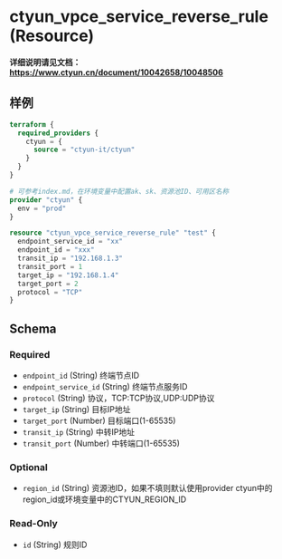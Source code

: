 # ctyun_vpce_service_reverse_rule (Resource)
**详细说明请见文档：https://www.ctyun.cn/document/10042658/10048506**



## 样例

```terraform
terraform {
  required_providers {
    ctyun = {
      source = "ctyun-it/ctyun"
    }
  }
}

# 可参考index.md，在环境变量中配置ak、sk、资源池ID、可用区名称
provider "ctyun" {
  env = "prod"
}

resource "ctyun_vpce_service_reverse_rule" "test" {
  endpoint_service_id = "xx"
  endpoint_id = "xxx"
  transit_ip = "192.168.1.3"
  transit_port = 1
  target_ip = "192.168.1.4"
  target_port = 2
  protocol = "TCP"
}
```

<!-- schema generated by tfplugindocs -->
## Schema

### Required

- `endpoint_id` (String) 终端节点ID
- `endpoint_service_id` (String) 终端节点服务ID
- `protocol` (String) 协议，TCP:TCP协议,UDP:UDP协议
- `target_ip` (String) 目标IP地址
- `target_port` (Number) 目标端口(1-65535)
- `transit_ip` (String) 中转IP地址
- `transit_port` (Number) 中转端口(1-65535)

### Optional

- `region_id` (String) 资源池ID，如果不填则默认使用provider ctyun中的region_id或环境变量中的CTYUN_REGION_ID

### Read-Only

- `id` (String) 规则ID
